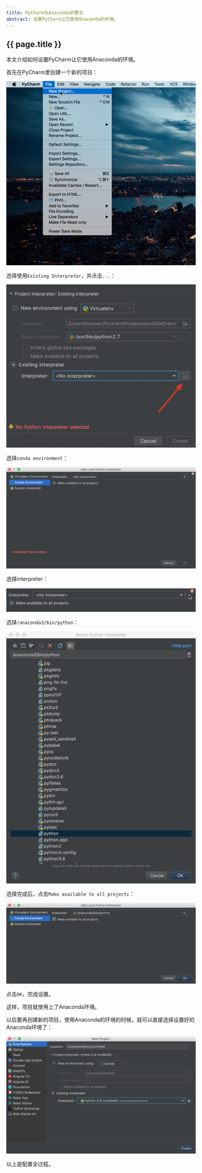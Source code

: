 ```yaml
---
title: PyCharm与Anaconda的整合
abstract: 设置PyCharm让它使用Anaconda的环境。
---
```


## {{ page.title }}

本文介绍如何设置PyCharm让它使用Anaconda的环境。

首先在PyCharm里创建一个新的项目：

![](https://raw.githubusercontent.com/liweinan/blogpicbackup/master/data/PyCharmScreenSnapz002.5aa08e62e735470e8f791b1489304ba9.png)

选择使用`Existing Interpretor`，并点击`...`：

![](https://raw.githubusercontent.com/liweinan/blogpicbackup/master/data/675C6DAC-7A94-4B3D-8ED5-C18AC9C3C349.png)

选择`conda environment`：

![](https://raw.githubusercontent.com/liweinan/blogpicbackup/master/data/PyCharmScreenSnapz006.4623e29677f844b6b5495dbe54a7548f.png)

选择interpreter：

![](https://raw.githubusercontent.com/liweinan/blogpicbackup/master/data/PyCharmScreenSnapz007.4a6d289ecc4f438d8aed6a28a4b648af.png)

选择`/anaconda3/bin/python`：

![](https://raw.githubusercontent.com/liweinan/blogpicbackup/master/data/PyCharmScreenSnapz008.6be12a85c8ba4f9da7491c165c0cd503.png)

选择完成后，点击`Make available to all projects`：

![](https://raw.githubusercontent.com/liweinan/blogpicbackup/master/data/PyCharmScreenSnapz009.1905a0f3e78842da9517b5ab05a91db0.png)

点击`OK`，完成设置。

这样，项目就使用上了Anaconda环境。

以后要再创建新的项目，使用Anaconda的环境的时候，就可以直接选择设置好的Anaconda环境了：

![](https://raw.githubusercontent.com/liweinan/blogpicbackup/master/data/PyCharmScreenSnapz010.99613de617284dc7ae6133fd598afc7a.png)

以上是配置全过程。

